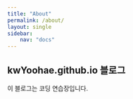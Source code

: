 ```yaml
---
title: "About"
permalink: /about/
layout: single
sidebar:
    nav: "docs"
---
```


## kwYoohae.github.io 블로그

이 블로그는 코딩 연습장입니다.


